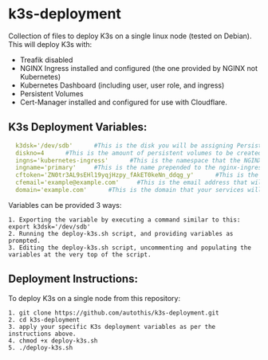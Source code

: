k3s-deployment
===========================

Collection of files to deploy K3s on a single linux node (tested on Debian).
This will deploy K3s with:
  - Treafik disabled
  - NGINX Ingress installed and configured (the one provided by NGINX not Kubernetes)
  - Kubernetes Dashboard (including user, user role, and ingress)
  - Persistent Volumes
  - Cert-Manager installed and configured for use with Cloudflare.

K3s Deployment Variables:
------------------------

```yml
  k3dsk='/dev/sdb'      #This is the disk you will be assigning Persistent Volumes to K3s from.
  diskno=4      #This is the amount of persistent volumes to be created.
  ingns='kubernetes-ingress'      #This is the namespace that the NGINX ingress will be deployed to.
  ingname='primary'     #This is the name prepended to the nginx-ingress pod name.
  cftoken='ZN0tr3AL9sEHl19yqjHzpy_fAkET0keNn_ddqg_y'      #This is the cloudflare token to be used by cert-manager.
  cfemail='example@example.com'     #This is the email address that will be associated with your LetsEncrypt certificates.
  domain='example.com'      #This is the domain that your services will be available on.
```

  Variables can be provided 3 ways:
    
    1. Exporting the variable by executing a command similar to this: export k3dsk='/dev/sdb'
    2. Running the deploy-k3s.sh script, and providing variables as prompted.
    3. Editing the deploy-k3s.sh script, uncommenting and populating the variables at the very top of the script.

Deployment Instructions:
------------------------

  To deploy K3s on a single node from this repository:

    1. git clone https://github.com/autothis/k3s-deployment.git
    2. cd k3s-deployment
    3. apply your specific K3s deployment variables as per the instructions above.
    4. chmod +x deploy-k3s.sh
    5. ./deploy-k3s.sh
